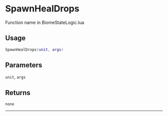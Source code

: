 # SpawnHealDrops
Function name in BiomeStateLogic.lua
## Usage
```lua
SpawnHealDrops(unit, args)
```
## Parameters
`unit`, `args`
## Returns
`none`

---